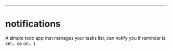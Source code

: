 ***************
notifications
=============

A simple todo app that manages your tasks list, can notify you if reminder is set... so on.. :)